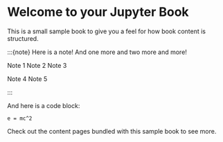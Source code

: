 # Welcome to your Jupyter Book

This is a small sample book to give you a feel for how book content is
structured.

:::{note}
Here is a note! And one more and two more and more!

Note 1
Note 2
Note 3

Note 4
Note 5

:::

And here is a code block:

```
e = mc^2
```

Check out the content pages bundled with this sample book to see more.
